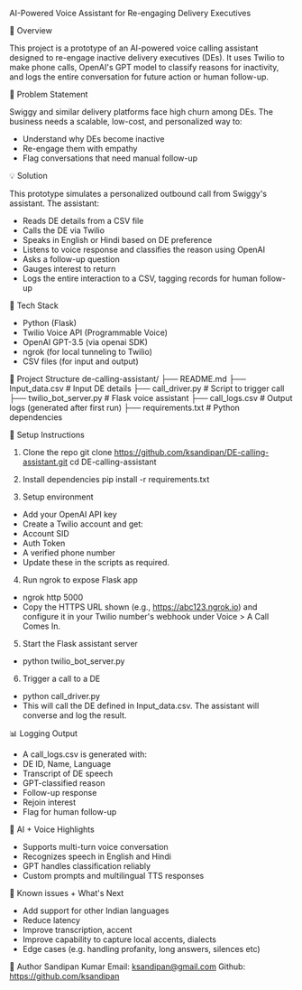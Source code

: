AI-Powered Voice Assistant for Re-engaging Delivery Executives

🚀 Overview

This project is a prototype of an AI-powered voice calling assistant designed to re-engage inactive delivery executives (DEs). It uses Twilio to make phone calls, OpenAI's GPT model to classify reasons for inactivity, and logs the entire conversation for future action or human follow-up.

📌 Problem Statement

Swiggy and similar delivery platforms face high churn among DEs. The business needs a scalable, low-cost, and personalized way to:
- Understand why DEs become inactive
- Re-engage them with empathy
- Flag conversations that need manual follow-up

💡 Solution

This prototype simulates a personalized outbound call from Swiggy's assistant. The assistant:
- Reads DE details from a CSV file
- Calls the DE via Twilio
- Speaks in English or Hindi based on DE preference
- Listens to voice response and classifies the reason using OpenAI
- Asks a follow-up question
- Gauges interest to return
- Logs the entire interaction to a CSV, tagging records for human follow-up

🧱 Tech Stack
- Python (Flask)
- Twilio Voice API (Programmable Voice)
- OpenAI GPT-3.5 (via openai SDK)
- ngrok (for local tunneling to Twilio)
- CSV files (for input and output)

📁 Project Structure
de-calling-assistant/
├── README.md
├── Input_data.csv             # Input DE details
├── call_driver.py             # Script to trigger call
├── twilio_bot_server.py       # Flask voice assistant
├── call_logs.csv              # Output logs (generated after first run)
├── requirements.txt           # Python dependencies

🔧 Setup Instructions

1. Clone the repo
git clone https://github.com/ksandipan/DE-calling-assistant.git
cd DE-calling-assistant

2. Install dependencies
pip install -r requirements.txt

3. Setup environment
- Add your OpenAI API key
- Create a Twilio account and get:
- Account SID
- Auth Token
- A verified phone number
- Update these in the scripts as required.

4. Run ngrok to expose Flask app
- ngrok http 5000
- Copy the HTTPS URL shown (e.g., https://abc123.ngrok.io) and configure it in your Twilio number's webhook under Voice > A Call Comes In.

5. Start the Flask assistant server
- python twilio_bot_server.py

6. Trigger a call to a DE
- python call_driver.py
- This will call the DE defined in Input_data.csv. The assistant will converse and log the result.

📊 Logging Output
- A call_logs.csv is generated with:
- DE ID, Name, Language
- Transcript of DE speech
- GPT-classified reason
- Follow-up response
- Rejoin interest
- Flag for human follow-up

🧠 AI + Voice Highlights
- Supports multi-turn voice conversation
- Recognizes speech in English and Hindi
- GPT handles classification reliably
- Custom prompts and multilingual TTS responses

📝 Known issues + What's Next
- Add support for other Indian languages
- Reduce latency
- Improve transcription, accent
- Improve capability to capture local accents, dialects
- Edge cases (e.g. handling profanity, long answers, silences etc)

👤 Author
Sandipan Kumar
Email: ksandipan@gmail.com
Github: https://github.com/ksandipan

